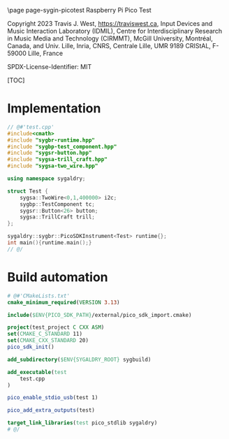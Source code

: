 \page page-sygin-picotest Raspberry Pi Pico Test

Copyright 2023 Travis J. West, https://traviswest.ca, Input Devices and Music
Interaction Laboratory (IDMIL), Centre for Interdisciplinary Research in Music
Media and Technology (CIRMMT), McGill University, Montréal, Canada, and Univ.
Lille, Inria, CNRS, Centrale Lille, UMR 9189 CRIStAL, F-59000 Lille, France

SPDX-License-Identifier: MIT

[TOC]

# Implementation

```cpp
// @#'test.cpp'
#include<cmath>
#include "sygbr-runtime.hpp"
#include "sygbp-test_component.hpp"
#include "sygsr-button.hpp"
#include "sygsa-trill_craft.hpp"
#include "sygsa-two_wire.hpp"

using namespace sygaldry;

struct Test {
    sygsa::TwoWire<0,1,400000> i2c;
    sygbp::TestComponent tc;
    sygsr::Button<26> button;
    sygsa::TrillCraft trill;
};

sygaldry::sygbr::PicoSDKInstrument<Test> runtime{};
int main(){runtime.main();}
// @/
```

# Build automation

```cmake
# @#'CMakeLists.txt'
cmake_minimum_required(VERSION 3.13)

include($ENV{PICO_SDK_PATH}/external/pico_sdk_import.cmake)

project(test_project C CXX ASM)
set(CMAKE_C_STANDARD 11)
set(CMAKE_CXX_STANDARD 20)
pico_sdk_init()

add_subdirectory($ENV{SYGALDRY_ROOT} sygbuild)

add_executable(test
    test.cpp
)

pico_enable_stdio_usb(test 1)

pico_add_extra_outputs(test)

target_link_libraries(test pico_stdlib sygaldry)
# @/
```

